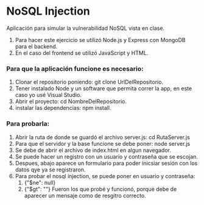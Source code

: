 # NoSQL Injection

Aplicación para simular la vulnerabilidad NoSQL vista en clase. 
1. Para hacer este ejercicio se utilizó  Node.js y Express con MongoDB para el backend.
2. En el caso del frontend se utilizó JavaScript y HTML. 

### Para que la aplicación funcione es necesario: 
1. Clonar el repositorio poniendo: git clone UrlDelRepositorio.
2. Tener instalado Node y un software que permita correr la app, en este caso yo usé Visual Studio.
3. Abrir el proyecto: cd NombreDelRepositorio.
4. instalar las dependencias: npm install.

### Para probarla: 
1. Abrir la ruta de donde se guardó el archivo server.js: cd RutaServer.js
2. Para que el servidor y la base funcione se debe poner: node server.js
3. Se debe de abrir el archivo de index.html en algun navegador.
4. Se puede hacer un registro con un usuario y contraseña que se escojan.
5. Despues, abajo aparece un formulario para poder inicsiar sesión con los datos qye ya se registraron.
6. Para probar el nosql injection, se puede poner en usuario y contraseña:
   1.  {"$ne": null}
   2.  {"$gt": ""}
Fueron los que probé y funcionó, porque debe de aparecer un mensaje como de resgitro correcto. 
